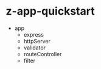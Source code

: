 # z-app-quickstart

* app
  * express
  * httpServer
  * validator
  * routeController
  * filter
  

